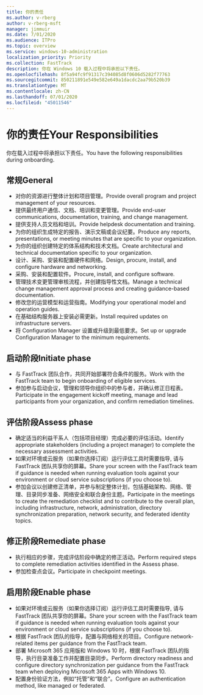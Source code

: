 ```yaml
---
title: 你的责任
ms.author: v-rberg
author: v-rberg-msft
manager: jimmuir
ms.date: 7/01/2020
ms.audience: ITPro
ms.topic: overview
ms.service: windows-10-administration
localization_priority: Priority
ms.collection: FastTrack
description: 你在 Windows 10 载入过程中将承担以下责任。
ms.openlocfilehash: 8f5a94fc9f91317c394085d8f0606d5282f77763
ms.sourcegitcommit: 850211891e549e582e649a1dacdc2aa79b520b39
ms.translationtype: MT
ms.contentlocale: zh-CN
ms.lasthandoff: 07/01/2020
ms.locfileid: "45011546"
---
```

# <a name="your-responsibilities"></a><span data-ttu-id="eb855-103">你的责任</span><span class="sxs-lookup"><span data-stu-id="eb855-103">Your Responsibilities</span></span>

<span data-ttu-id="eb855-104">你在载入过程中将承担以下责任。</span><span class="sxs-lookup"><span data-stu-id="eb855-104">You have the following responsibilities during onboarding.</span></span>

## <a name="general"></a><span data-ttu-id="eb855-105">常规</span><span class="sxs-lookup"><span data-stu-id="eb855-105">General</span></span>

- <span data-ttu-id="eb855-106">对你的资源进行整体计划和项目管理。</span><span class="sxs-lookup"><span data-stu-id="eb855-106">Provide overall program and project management of your resources.</span></span>
- <span data-ttu-id="eb855-107">提供最终用户通信、文档、培训和变更管理。</span><span class="sxs-lookup"><span data-stu-id="eb855-107">Provide end-user communications, documentation, training, and change management.</span></span>
- <span data-ttu-id="eb855-108">提供支持人员文档和培训。</span><span class="sxs-lookup"><span data-stu-id="eb855-108">Provide helpdesk documentation and training.</span></span>
- <span data-ttu-id="eb855-109">为你的组织生成特定的报告、演示文稿或会议纪要。</span><span class="sxs-lookup"><span data-stu-id="eb855-109">Produce any reports, presentations, or meeting minutes that are specific to your organization.</span></span>
- <span data-ttu-id="eb855-110">为你的组织创建特定的体系结构和技术文档。</span><span class="sxs-lookup"><span data-stu-id="eb855-110">Create architectural and technical documentation specific to your organization.</span></span>
- <span data-ttu-id="eb855-111">设计、采购、安装和配置硬件和网络。</span><span class="sxs-lookup"><span data-stu-id="eb855-111">Design, procure, install, and configure hardware and networking.</span></span>
- <span data-ttu-id="eb855-112">采购、安装和配置软件。</span><span class="sxs-lookup"><span data-stu-id="eb855-112">Procure, install, and configure software.</span></span>
- <span data-ttu-id="eb855-113">管理技术变更管理审核流程，并创建指导性文档。</span><span class="sxs-lookup"><span data-stu-id="eb855-113">Manage a technical change management approval process and creating guidance-based documentation.</span></span>
- <span data-ttu-id="eb855-114">修改您的运营模型和运营指南。</span><span class="sxs-lookup"><span data-stu-id="eb855-114">Modifying your operational model and operation guides.</span></span>
- <span data-ttu-id="eb855-115">在基础结构服务器上安装必需更新。</span><span class="sxs-lookup"><span data-stu-id="eb855-115">Install required updates on infrastructure servers.</span></span>
- <span data-ttu-id="eb855-116">将 Configuration Manager 设置或升级到最低要求。</span><span class="sxs-lookup"><span data-stu-id="eb855-116">Set up or upgrade Configuration Manager to the minimum requirements.</span></span>

## <a name="initiate-phase"></a><span data-ttu-id="eb855-117">启动阶段</span><span class="sxs-lookup"><span data-stu-id="eb855-117">Initiate phase</span></span>

- <span data-ttu-id="eb855-118">与 FastTrack 团队合作，共同开始部署符合条件的服务。</span><span class="sxs-lookup"><span data-stu-id="eb855-118">Work with the FastTrack team to begin onboarding of eligible services.</span></span>
- <span data-ttu-id="eb855-119">参加参与启动会议，管理和领导你组织中的参与者，并确认修正日程表。</span><span class="sxs-lookup"><span data-stu-id="eb855-119">Participate in the engagement kickoff meeting, manage and lead participants from your organization, and confirm remediation timelines.</span></span>

## <a name="assess-phase"></a><span data-ttu-id="eb855-120">评估阶段</span><span class="sxs-lookup"><span data-stu-id="eb855-120">Assess phase</span></span>

- <span data-ttu-id="eb855-121">确定适当的利益干系人（包括项目经理）完成必要的评估活动。</span><span class="sxs-lookup"><span data-stu-id="eb855-121">Identify appropriate stakeholders (including a project manager) to complete the necessary assessment activities.</span></span>
- <span data-ttu-id="eb855-122">如果对环境或云服务（如果你选择订阅）运行评估工具时需要指导, 请与 FastTrack 团队共享你的屏幕。</span><span class="sxs-lookup"><span data-stu-id="eb855-122">Share your screen with the FastTrack team if guidance is needed when running evaluation tools against your environment or cloud service subscriptions (if you choose to).</span></span>
- <span data-ttu-id="eb855-123">参加会议以创建修正清单，并参与制定整体计划，包括基础架构、网络、管理、目录同步准备、网络安全和联合身份主题。</span><span class="sxs-lookup"><span data-stu-id="eb855-123">Participate in the meetings to create the remediation checklist and to contribute to the overall plan, including infrastructure, network, administration, directory synchronization preparation, network security, and federated identity topics.</span></span>

## <a name="remediate-phase"></a><span data-ttu-id="eb855-124">修正阶段</span><span class="sxs-lookup"><span data-stu-id="eb855-124">Remediate phase</span></span>

- <span data-ttu-id="eb855-125">执行相应的步骤，完成评估阶段中确定的修正活动。</span><span class="sxs-lookup"><span data-stu-id="eb855-125">Perform required steps to complete remediation activities identified in the Assess phase.</span></span>
- <span data-ttu-id="eb855-126">参加检查点会议。</span><span class="sxs-lookup"><span data-stu-id="eb855-126">Participate in checkpoint meetings.</span></span>

## <a name="enable-phase"></a><span data-ttu-id="eb855-127">启用阶段</span><span class="sxs-lookup"><span data-stu-id="eb855-127">Enable phase</span></span>

- <span data-ttu-id="eb855-128">如果对环境或云服务（如果你选择订阅）运行评估工具时需要指导, 请与 FastTrack 团队共享你的屏幕。</span><span class="sxs-lookup"><span data-stu-id="eb855-128">Share your screen with the FastTrack team if guidance is needed when running evaluation tools against your environment or cloud service subscriptions (if you choose to).</span></span>
- <span data-ttu-id="eb855-129">根据 FastTrack 团队的指导，配置与网络相关的项目。</span><span class="sxs-lookup"><span data-stu-id="eb855-129">Configure network-related items per guidance from the FastTrack team.</span></span>
- <span data-ttu-id="eb855-130">部署 Microsoft 365 应用版和 Windows 10 时，根据 FastTrack 团队的指导，执行目录准备工作并配置目录同步。</span><span class="sxs-lookup"><span data-stu-id="eb855-130">Perform directory readiness and configure directory synchronization per guidance from the FastTrack team when deploying Microsoft 365 Apps with Windows 10.</span></span>
- <span data-ttu-id="eb855-131">配置身份验证方法，例如“托管”和“联合”。</span><span class="sxs-lookup"><span data-stu-id="eb855-131">Configure an authentication method, like managed or federated.</span></span>

